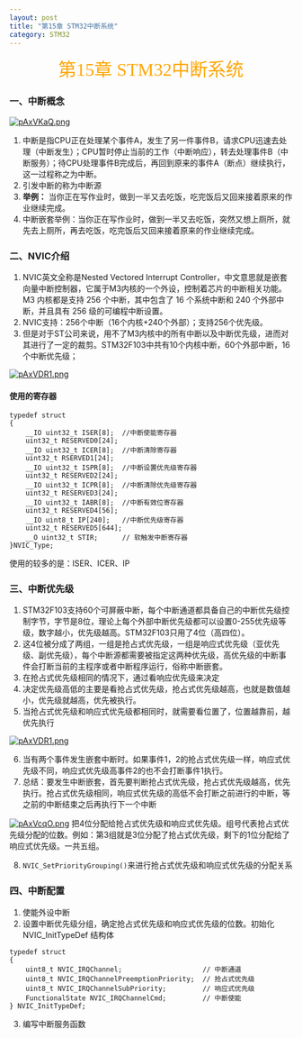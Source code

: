 ```yaml
---
layout: post
title: "第15章 STM32中断系统"
category: STM32
---
```


<center><font face = "楷体" size = 6 color = orange>第15章 STM32中断系统</font></center>

### 一、中断概念

[![pAxVKaQ.png](https://s21.ax1x.com/2024/12/28/pAxVKaQ.png)](https://imgse.com/i/pAxVKaQ)

1. 中断是指CPU正在处理某个事件A，发生了另一件事件B，请求CPU迅速去处理（中断发生）；CPU暂时停止当前的工作（中断响应），转去处理事件B（中断服务）；待CPU处理事件B完成后，再回到原来的事件A（断点）继续执行，这一过程称之为中断。   
2. 引发中断的称为中断源
3. **举例：** 当你正在写作业时，做到一半又去吃饭，吃完饭后又回来接着原来的作业继续完成。 
4. 中断嵌套举例：当你正在写作业时，做到一半又去吃饭，突然又想上厕所，就先去上厕所，再去吃饭，吃完饭后又回来接着原来的作业继续完成。 

### 二、NVIC介绍
1. NVIC英文全称是Nested Vectored Interrupt Controller，中文意思就是嵌套向量中断控制器，它属于M3内核的一个外设，控制着芯片的中断相关功能。M3 内核都是支持 256 个中断，其中包含了 16 个系统中断和 240 个外部中断，并且具有 256 级的可编程中断设置。
2. NVIC支持：256个中断（16个内核+240个外部）；支持256个优先级。
3. 但是对于ST公司来说，用不了M3内核中的所有中断以及中断优先级，进而对其进行了一定的裁剪。STM32F103中共有10个内核中断，60个外部中断，16个中断优先级；

[![pAxVDR1.png](https://s21.ax1x.com/2024/12/28/pAxVDR1.png)](https://imgse.com/i/pAxVDR1)

#### 使用的寄存器

```
typedef struct
{
    __IO uint32_t ISER[8];  //中断使能寄存器
    uint32_t RESERVED0[24];
    __IO uint32_t ICER[8];  //中断清除寄存器
    uint32_t RSERVED1[24];
    __IO uint32_t ISPR[8];  //中断设置优先级寄存器
    uint32_t RESERVED2[24];
    __IO uint32_t ICPR[8];  //中断清除优先级寄存器
    uint32_t RESERVED3[24];
    __IO uint32_t IABR[8];  //中断有效位寄存器
    uint32_t RESERVED4[56];
    __IO uint8_t IP[240];   //中断优先级寄存器
    uint32_t RESERVED5[644];
    __O uint32_t STIR;      // 软触发中断寄存器
}NVIC_Type;

```
使用的较多的是：ISER、ICER、IP

### 三、中断优先级
1. STM32F103支持60个可屏蔽中断，每个中断通道都具备自己的中断优先级控制字节，字节是8位，理论上每个外部中断优先级都可以设置0-255优先级等级，数字越小，优先级越高。STM32F103只用了4位（高四位）。
2. 这4位被分成了两组，一组是抢占式优先级，一组是响应式优先级（亚优先级、副优先级），每个中断源都需要被指定这两种优先级，高优先级的中断事件会打断当前的主程序或者中断程序运行，俗称中断嵌套。
3. 在抢占式优先级相同的情况下，通过看响应优先级来决定
4. 决定优先级高低的主要是看抢占式优先级，抢占式优先级越高，也就是数值越小，优先级就越高，优先被执行。
5. 当抢占式优先级和响应式优先级都相同时，就需要看位置了，位置越靠前，越优先执行

[![pAxVDR1.png](https://s21.ax1x.com/2024/12/28/pAxVDR1.png)](https://imgse.com/i/pAxVDR1)

6. 当有两个事件发生嵌套中断时。如果事件1，2的抢占式优先级一样，响应式优先级不同，响应式优先级高事件2的也不会打断事件1执行。
7. 总结：要发生中断嵌套，首先要判断抢占式优先级，抢占式优先级越高，优先执行。抢占式优先级相同，响应式优先级的高低不会打断之前进行的中断，等之前的中断结束之后再执行下一个中断

[![pAxVcqO.png](https://s21.ax1x.com/2024/12/28/pAxVcqO.png)](https://imgse.com/i/pAxVcqO)
把4位分配给抢占式优先级和响应式优先级。组号代表抢占式优先级分配的位数。例如：第3组就是3位分配了抢占式优先级，剩下的1位分配给了响应式优先级。一共五组。

8. `NVIC_SetPriorityGrouping()`来进行抢占式优先级和响应式优先级的分配关系

### 四、中断配置
1. 使能外设中断
2. 设置中断优先级分组，确定抢占式优先级和响应式优先级的位数。初始化 NVIC_InitTypeDef 结构体

```
typedef struct
{
    uint8_t NVIC_IRQChannel;                    // 中断通道
    uint8_t NVIC_IRQChannelPreemptionPriority;  // 抢占式优先级
    uint8_t NVIC_IRQChannelSubPriority;         // 响应式优先级      
    FunctionalState NVIC_IRQChannelCmd;         // 中断使能  
} NVIC_InitTypeDef;
```
3. 编写中断服务函数
